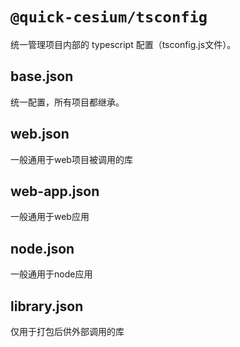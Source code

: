 # `@quick-cesium/tsconfig`

统一管理项目内部的 typescript 配置（tsconfig.js文件）。

## base.json

统一配置，所有项目都继承。

## web.json

一般通用于web项目被调用的库

## web-app.json

一般通用于web应用

## node.json

一般通用于node应用

## library.json

仅用于打包后供外部调用的库

